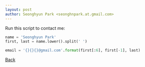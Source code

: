```yaml
---
layout: post
author: Seonghyun Park <seonghnpark.at.gmail.com>
---
```


Run this script to contact me:
```python
name = 'Seonghyun Park'
first, last = name.lower().split(' ')

email = '{}{}{}@gmail.com'.format(first[:6], first[-1], last)
```

[Back][index]

[index]: /
